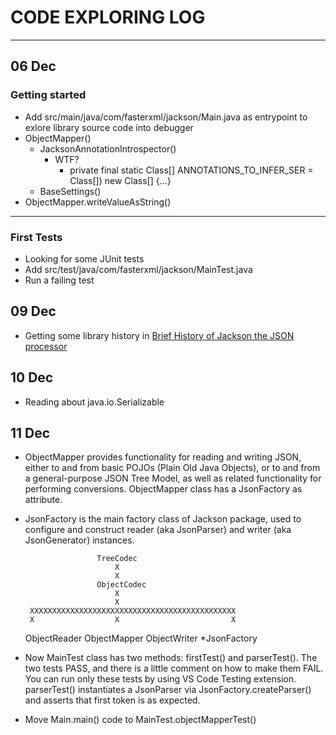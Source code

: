# CODE EXPLORING LOG
***
## 06 Dec
### Getting started


- Add src/main/java/com/fasterxml/jackson/Main.java as entrypoint to exlore library source code into debugger
- ObjectMapper()    
  - JacksonAnnotationIntrospector()
    - WTF?
      - private final static Class<? extends Annotation>[] ANNOTATIONS_TO_INFER_SER = Class<? extends Annotation>[]) new Class<?>[] {...}
  - BaseSettings()
- ObjectMapper.writeValueAsString()
***
### First Tests
- Looking for some JUnit tests
- Add src/test/java/com/fasterxml/jackson/MainTest.java
- Run a failing test
## 09 Dec
- Getting some library history in [Brief History of Jackson the JSON processor](https://www.cowtowncoder.com/blog/archives/08-01-2013_08-31-2013.html)
## 10 Dec
- Reading about java.io.Serializable
## 11 Dec
- ObjectMapper provides functionality for reading and writing JSON, either to and from basic POJOs (Plain Old Java Objects), or to and from a general-purpose JSON Tree Model, as well as related functionality for performing conversions. ObjectMapper class has a JsonFactory as attribute.
- JsonFactory is the main factory class of Jackson package, used to configure and construct reader (aka  JsonParser) and writer (aka JsonGenerator) instances.
                                                          
                      TreeCodec                           
                          X                               
                          X                               
                      ObjectCodec                         
                          X                               
                          X                               
       XXXXXXXXXXXXXXXXXXXXXXXXXXXXXXXXXXXXXXXXXXXXXX     
       X                  X                         X     
  ObjectReader        ObjectMapper            ObjectWriter
                        *JsonFactory

- Now MainTest class has two methods: firstTest() and parserTest(). The two tests PASS, and there is a little comment on how to make them FAIL. You can run only these tests by using VS Code Testing extension. parserTest() instantiates a JsonParser via JsonFactory.createParser() and asserts that first token is as expected.
- Move Main.main() code to MainTest.objectMapperTest()                     
